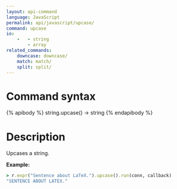 ```yaml
---
layout: api-command
language: JavaScript
permalink: api/javascript/upcase/
command: upcase
io:
    -   - string
        - array
related_commands:
    downcase: downcase/
    match: match/
    split: split/
---
```


# Command syntax #

{% apibody %}
string.upcase() &rarr; string
{% endapibody %}

# Description #

Upcases a string.

__Example:__

```rb
> r.expr("Sentence about LaTeX.").upcase().run(conn, callback)
"SENTENCE ABOUT LATEX."
```

